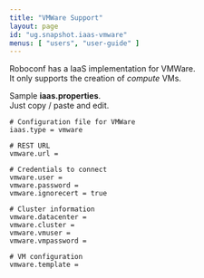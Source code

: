 ```yaml
---
title: "VMWare Support"
layout: page
id: "ug.snapshot.iaas-vmware"
menus: [ "users", "user-guide" ]
---
```


Roboconf has a IaaS implementation for VMWare.  
It only supports the creation of *compute* VMs.

Sample **iaas.properties**.  
Just copy / paste and edit.

``` properties
# Configuration file for VMWare
iaas.type = vmware

# REST URL
vmware.url = 

# Credentials to connect
vmware.user	= 
vmware.password	= 
vmware.ignorecert = true

# Cluster information
vmware.datacenter = 
vmware.cluster = 
vmware.vmuser = 
vmware.vmpassword = 

# VM configuration
vmware.template =  
```
